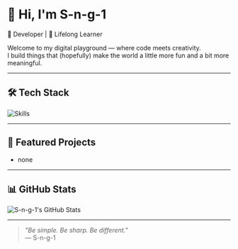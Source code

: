 # 👋 Hi, I'm S-n-g-1

🚀 Developer | 🧠 Lifelong Learner

Welcome to my digital playground — where code meets creativity.  
I build things that (hopefully) make the world a little more fun and a bit more meaningful.

---

## 🛠️ Tech Stack
![Skills](https://skillicons.dev/icons?i=py,go,html,css,js,linux)

---

## 📂 Featured Projects

- none

---

## 📊 GitHub Stats

![S-n-g-1's GitHub Stats](https://github-readme-stats.vercel.app/api?username=S-n-g-1&show_icons=true&theme=tokyonight)

---

> _"Be simple. Be sharp. Be different."_  
> — S-n-g-1
